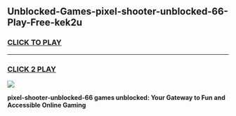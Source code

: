 
## Unblocked-Games-pixel-shooter-unblocked-66-Play-Free-kek2u
<h3>
<a href="https://premium76.site?title=pixel-shooter-unblocked-66&ref=21A">CLICK TO PLAY</a></h3>
<hr>

<h3>
<a href="https://premium76.site?title=pixel-shooter-unblocked-66&ref=21A">CLICK 2 PLAY</a>
  
</h3>

<a href="https://premium76.site?title=pixel-shooter-unblocked-66&ref=21A"><img src="https://clearcache.store/games.png"></a>


**pixel-shooter-unblocked-66 games unblocked: Your Gateway to Fun and Accessible Online Gaming**
